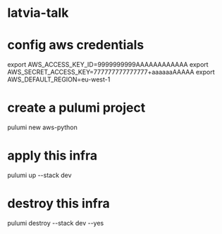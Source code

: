 # latvia-talk

# config aws credentials
export AWS_ACCESS_KEY_ID=9999999999AAAAAAAAAAAA
export AWS_SECRET_ACCESS_KEY=777777777777777+aaaaaaAAAAA
export AWS_DEFAULT_REGION=eu-west-1

# create a pulumi project
pulumi new aws-python

# apply this infra
pulumi up --stack dev

# destroy this infra
pulumi destroy --stack dev --yes
